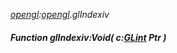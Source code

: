 _[opengl](../../modules/opengl/opengl-module.md):[opengl](../../modules/opengl/opengl-module.md).glIndexiv_
##### Function glIndexiv:Void( c:[GLint](../../modules/opengl/opengl-glint.md) Ptr )
